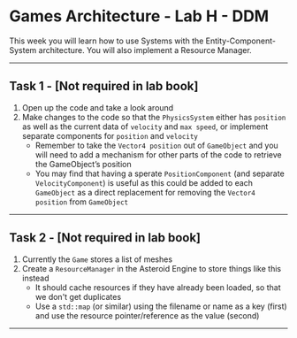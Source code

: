 # Games Architecture - Lab H - DDM

This week you will learn how to use Systems with the Entity-Component-System architecture.
You will also implement a Resource Manager.

---

## Task 1 - [Not required in lab book]
1. Open up the code and take a look around
2. Make changes to the code so that the `PhysicsSystem` either has `position` as well as the current data of `velocity` and `max speed`, or implement separate components for `position` and `velocity`
    - Remember to take the `Vector4 position` out of `GameObject` and you will need to add a mechanism for other parts of the code to retrieve the GameObject’s position
    - You may find that having a sperate `PositionComponent` (and separate `VelocityComponent`) is useful as this could be added to each `GameObject` as a direct replacement for removing the `Vector4 position` from `GameObject`


---

## Task 2 - [Not required in lab book]
1. Currently the `Game` stores a list of meshes
2. Create a `ResourceManager` in the Asteroid Engine to store things like this instead
    - It should cache resources if they have already been loaded, so that we don't get duplicates
    - Use a `std::map` (or similar) using the filename or name as a key (first) and use the resource pointer/reference as the value (second)


---
